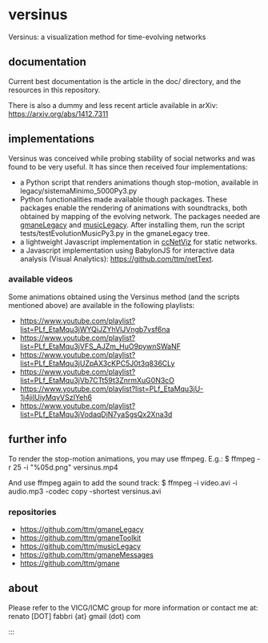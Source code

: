 # versinus
Versinus: a visualization method for time-evolving networks

## documentation
Current best documentation is the article in the doc/ directory,
and the resources in this repository.

There is also a dummy and less recent article available in arXiv: https://arxiv.org/abs/1412.7311

## implementations
Versinus was conceived while probing stability of social networks
and was found to be very useful.
It has since then received four implementations:
* a Python script that renders animations though stop-motion, available in legacy/sistemaMinimo_5000Py3.py
* Python functionalities made available though packages. These packages enable the rendering of animations with soundtracks, both obtained by mapping of the evolving network. The packages needed are [gmaneLegacy](https://github.com/ttm/gmaneLegacy) and [musicLegacy](https://github.com/ttm/musicLegacy). After installing them, run the script tests/testEvolutionMusicPy3.py in the gmaneLegacy tree.
* a lightweight Javascript implementation in [ccNetViz](https://github.com/HelikarLab/ccNetViz) for static networks.
* a Javascript implementation using BabylonJS for interactive data analysis (Visual Analytics): https://github.com/ttm/netText.

### available videos
Some animations obtained using the Versinus method (and the scripts mentioned above) 
are available in the following playlists:
* https://www.youtube.com/playlist?list=PLf_EtaMqu3jWYQiJZYhVlJVngb7vsf6na
* https://www.youtube.com/playlist?list=PLf_EtaMqu3jVFS_AJZm_HuO9pywnSWaNF
* https://www.youtube.com/playlist?list=PLf_EtaMqu3jUZpAX3cKPC5J0t3q836CLy
* https://www.youtube.com/playlist?list=PLf_EtaMqu3jVb7CTt59t3ZnrmXuG0N3cO
* https://www.youtube.com/playlist?list=PLf_EtaMqu3jU-1j4jiIUiyMqyVSzIYeh6
* https://www.youtube.com/playlist?list=PLf_EtaMqu3jVodaqDjN7yaSgsQx2Xna3d

## further info
To render the stop-motion animations, you may use ffmpeg. E.g.:
$ ffmpeg -r 25 -i "%05d.png" versinus.mp4

And use ffmpeg again to add the sound track:
$ ffmpeg -i video.avi -i audio.mp3 -codec copy -shortest versinus.avi

### repositories
* https://github.com/ttm/gmaneLegacy
* https://github.com/ttm/gmaneToolkit
* https://github.com/ttm/musicLegacy
* https://github.com/ttm/gmaneMessages
* https://github.com/ttm/gmane

## about
Please refer to the VICG/ICMC group for more information or contact me at:
renato [DOT] fabbri {at} gmail (dot) com

:::

